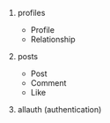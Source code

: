 1. profiles
    - Profile
    - Relationship

2. posts
    - Post
    - Comment
    - Like

4. allauth (authentication)